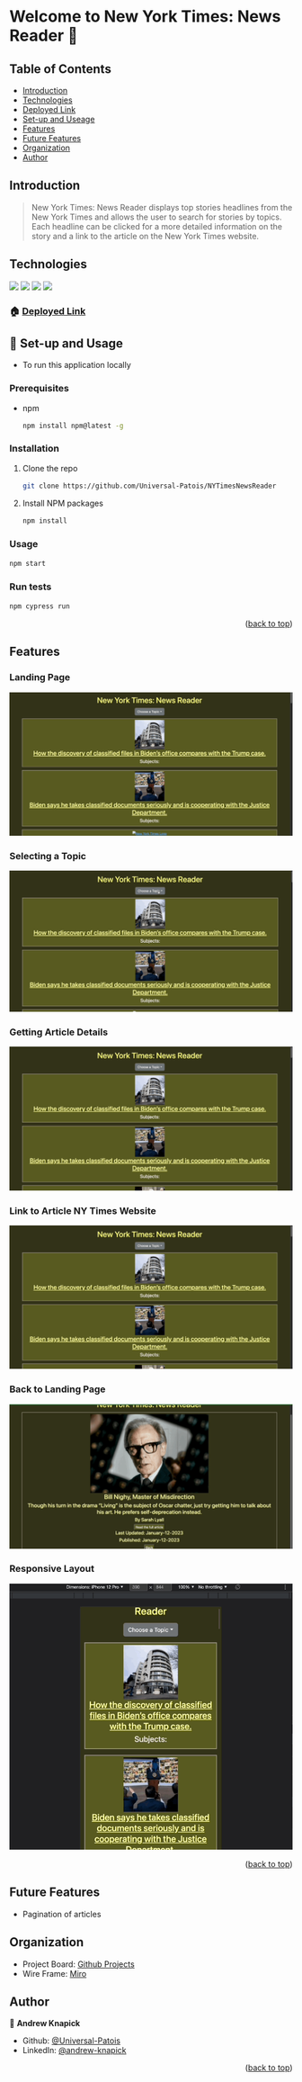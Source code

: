 <a name="readme-top"></a>

# Welcome to New York Times: News Reader 👋

## Table of Contents

- [Introduction](#introduction)
- [Technologies](#technologies)
- [Deployed Link](#🏠-deployed-link)
- [Set-up and Useage](#set-up-and-usage)
- [Features](#features)
- [Future Features](#future-features)
- [Organization](#organization)
- [Author](#author)

## Introduction

> New York Times: News Reader displays top stories headlines from the New York Times and allows the user to search for stories by topics. Each headline can be clicked for a more detailed information on the story and a link to the article on the New York Times website.

## Technologies

<img src="https://img.shields.io/badge/React-20232A?style=for-the-badge&logo=react&logoColor=61DAFB"/>
<img src="https://img.shields.io/badge/React_Router-CA4245?style=for-the-badge&logo=react-router&logoColor=white" />
<img src="https://img.shields.io/badge/bootstrap-%23563D7C.svg?style=for-the-badge&logo=bootstrap&logoColor=white" />
<img src="https://img.shields.io/badge/-cypress-%23E5E5E5?style=for-the-badge&logo=cypress&logoColor=058a5e" />

### 🏠 [Deployed Link](https://ny-times-news-reader-2mkew09ee-universal-patois.vercel.app/)

## :wrench: Set-up and Usage

- To run this application locally

### Prerequisites

- npm

  ```sh
  npm install npm@latest -g
  ```

### Installation

1. Clone the repo

   ```sh
   git clone https://github.com/Universal-Patois/NYTimesNewsReader
   ```

2. Install NPM packages

   ```sh
   npm install
   ```

### Usage

```sh
npm start
```

### Run tests

```sh
npm cypress run
```

<p align="right">(<a href="#readme-top">back to top</a>)</p>

## Features

### Landing Page

![Landing Page](src/assets/landing-page.gif)

### Selecting a Topic

![Topic Selection](src/assets/topic-selection.gif)

### Getting Article Details

![Article Details](src/assets/to-details.gif)

### Link to Article NY Times Website

![To Website](src/assets/to-details.gif)

### Back to Landing Page

![Back Button](src/assets/back-button.gif)

### Responsive Layout

![Responsive Layout](src/assets/responsive-layout.gif)

<p align="right">(<a href="#readme-top">back to top</a>)</p>

## Future Features

- Pagination of articles

## Organization

- Project Board: [Github Projects](https://github.com/users/Universal-Patois/projects/7)
- Wire Frame: [Miro](https://miro.com/app/board/uXjVPzssfjg=/)

## Author

👤 **Andrew Knapick**

- Github: [@Universal-Patois](https://github.com/Universal-Patois)
- LinkedIn: [@andrew-knapick](https://linkedin.com/in/andrew-knapick)

<p align="right">(<a href="#readme-top">back to top</a>)</p>

